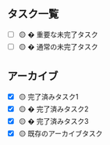 ## タスク一覧

- [ ] 🟡 � 重要な未完了タスク
- [ ] 🟡 � 通常の未完了タスク

## アーカイブ

- [x] 🟡 完了済みタスク1
- [x] 🟡 � 完了済みタスク2
- [x] 🟡 � 完了済みタスク3
- [x] 🟡 既存のアーカイブタスク
